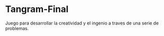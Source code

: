 # Tangram-Final
Juego para desarrollar la creatividad y el ingenio a traves de una serie de problemas.
